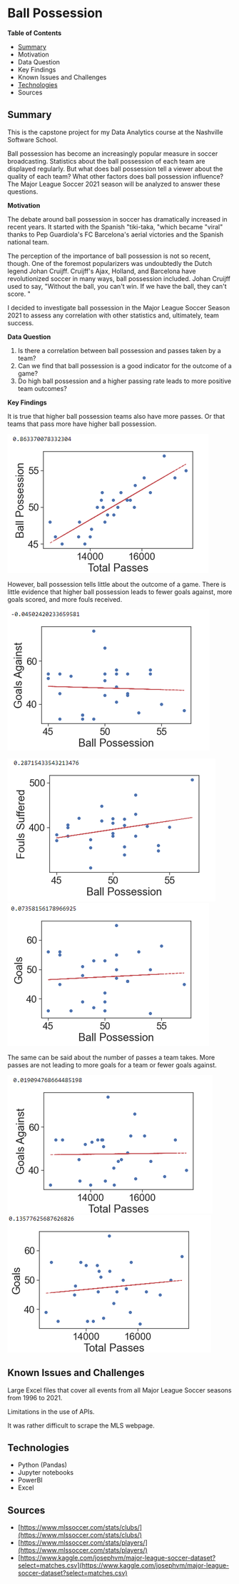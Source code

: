 # Ball Possession

**Table of Contents**

- [Summary](#summary)
- Motivation
- Data Question
- Key Findings
- Known Issues and Challenges
- [Technologies](#technologies)
- Sources

## Summary

This is the capstone project for my Data Analytics course at the Nashville Software School.

Ball possession has become an increasingly popular measure in soccer broadcasting. Statistics about the ball possession of each team are displayed regularly. But what does ball possession tell a viewer about the quality of each team? What other factors does ball possession influence? The Major League Soccer 2021 season will be analyzed to answer these questions.

**Motivation**

The debate around ball possession in soccer has dramatically increased in recent years. It started with the Spanish &quot;tiki-taka, &quot;which became &quot;viral&quot; thanks to Pep Guardiola&#39;s FC Barcelona&#39;s aerial victories and the Spanish national team.

The perception of the importance of ball possession is not so recent, though. One of the foremost popularizers was undoubtedly the Dutch legend Johan Cruijff. Cruijff&#39;s Ajax, Holland, and Barcelona have revolutionized soccer in many ways, ball possession included. Johan Cruijff used to say, &quot;Without the ball, you can&#39;t win. If we have the ball, they can&#39;t score. &quot;

I decided to investigate ball possession in the Major League Soccer Season 2021 to assess any correlation with other statistics and, ultimately, team success.

**Data Question**

1. Is there a correlation between ball possession and passes taken by a team?
2. Can we find that ball possession is a good indicator for the outcome of a game?
3. Do high ball possession and a higher passing rate leads to more positive team outcomes?

**Key Findings**

It is true that higher ball possession teams also have more passes. Or that teams that pass more have higher ball possession.

![](Assets/ballpossessionpasses.png)

However, ball possession tells little about the outcome of a game. There is little evidence that higher ball possession leads to fewer goals against, more goals scored, and more fouls received.

![](Assets/ballpossessionga.png)

![](Assets/ballpossessionfouls.png) ![](Assets/ballpossessiongoals.png)

The same can be said about the number of passes a team takes. More passes are not leading to more goals for a team or fewer goals against.

![](Assets/gapasses.png) ![](Assets/goalspasses.png)

## Known Issues and Challenges

Large Excel files that cover all events from all Major League Soccer seasons from 1996 to 2021.

Limitations in the use of APIs.

It was rather difficult to scrape the MLS webpage.

## Technologies

- Python (Pandas)
- Jupyter notebooks
- PowerBI
- Excel

## Sources

- [https://www.mlssoccer.com/stats/clubs/](https://www.mlssoccer.com/stats/clubs/)
- [https://www.mlssoccer.com/stats/players/](https://www.mlssoccer.com/stats/players/)
- [https://www.kaggle.com/josephvm/major-league-soccer-dataset?select=matches.csv](https://www.kaggle.com/josephvm/major-league-soccer-dataset?select=matches.csv)
